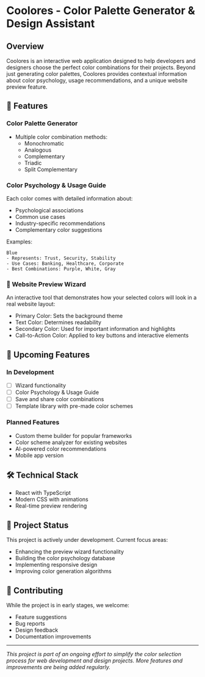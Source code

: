 # Coolores - Color Palette Generator & Design Assistant

## Overview

Coolores is an interactive web application designed to help developers and designers choose the perfect color combinations for their projects. Beyond just generating color palettes, Coolores provides contextual information about color psychology, usage recommendations, and a unique website preview feature.

## 🎨 Features

### Color Palette Generator

- Multiple color combination methods:
  - Monochromatic
  - Analogous
  - Complementary
  - Triadic
  - Split Complementary

### Color Psychology & Usage Guide

Each color comes with detailed information about:

- Psychological associations
- Common use cases
- Industry-specific recommendations
- Complementary color suggestions

Examples:

```
Blue
- Represents: Trust, Security, Stability
- Use Cases: Banking, Healthcare, Corporate
- Best Combinations: Purple, White, Gray
```

### 🌟 Website Preview Wizard

An interactive tool that demonstrates how your selected colors will look in a real website layout:

- Primary Color: Sets the background theme
- Text Color: Determines readability
- Secondary Color: Used for important information and highlights
- Call-to-Action Color: Applied to key buttons and interactive elements

## 🚀 Upcoming Features

### In Development

<!-- - [ ] Color accessibility checker (WCAG compliance) -->

- [ ] Wizard functionality
- [ ] Color Psychology & Usage Guide
- [ ] Save and share color combinations
- [ ] Template library with pre-made color schemes

### Planned Features

- Custom theme builder for popular frameworks
- Color scheme analyzer for existing websites
- AI-powered color recommendations
- Mobile app version

## 🛠️ Technical Stack

- React with TypeScript
- Modern CSS with animations
- Real-time preview rendering

## 🎯 Project Status

This project is actively under development. Current focus areas:

- Enhancing the preview wizard functionality
- Building the color psychology database
- Implementing responsive design
- Improving color generation algorithms

## 📝 Contributing

While the project is in early stages, we welcome:

- Feature suggestions
- Bug reports
- Design feedback
- Documentation improvements
<!--

## 🔗 Resources

- [Color Theory Basics](https://example.com)
- [Design Guidelines](https://example.com)
- [Accessibility Standards](https://example.com) -->

---

_This project is part of an ongoing effort to simplify the color selection process for web development and design projects. More features and improvements are being added regularly._
